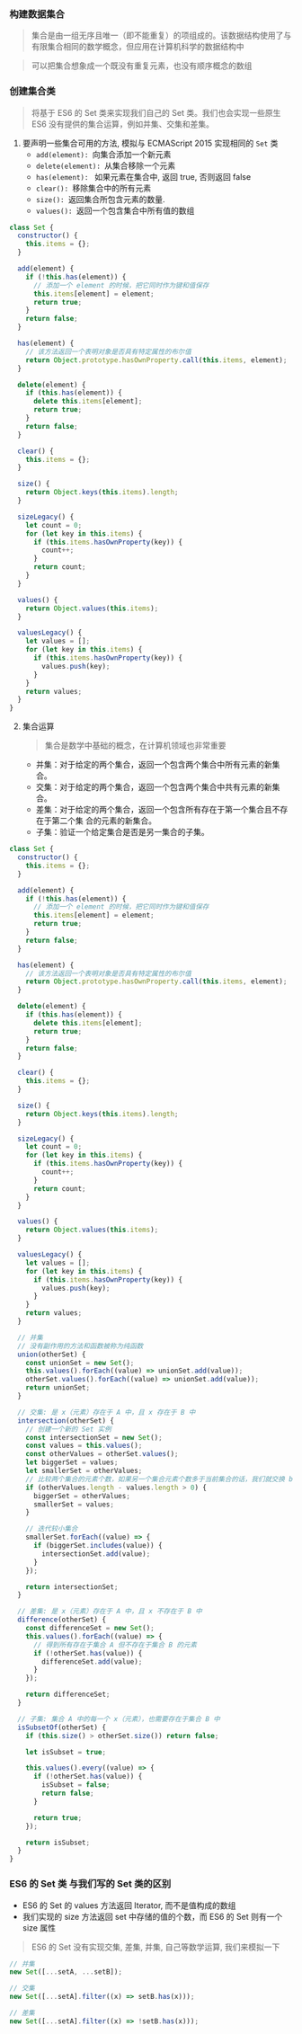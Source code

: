 ### 构建数据集合

> 集合是由一组无序且唯一（即不能重复）的项组成的。该数据结构使用了与有限集合相同的数学概念，但应用在计算机科学的数据结构中

> 可以把集合想象成一个既没有重复元素，也没有顺序概念的数组

### 创建集合类

> 将基于 ES6 的 Set 类来实现我们自己的 Set 类。我们也会实现一些原生 ES6 没有提供的集合运算，例如并集、交集和差集。

1. 要声明一些集合可用的方法, 模拟与 ECMAScript 2015 实现相同的 `Set` 类
   - `add(element): `向集合添加一个新元素
   - `delete(element): `从集合移除一个元素
   - `has(element): ` 如果元素在集合中, 返回 true, 否则返回 false
   - `clear(): `移除集合中的所有元素
   - `size(): `返回集合所包含元素的数量.
   - `values(): `返回一个包含集合中所有值的数组

```js
class Set {
  constructor() {
    this.items = {};
  }

  add(element) {
    if (!this.has(element)) {
      // 添加一个 element 的时候，把它同时作为键和值保存
      this.items[element] = element;
      return true;
    }
    return false;
  }

  has(element) {
    // 该方法返回一个表明对象是否具有特定属性的布尔值
    return Object.prototype.hasOwnProperty.call(this.items, element);
  }

  delete(element) {
    if (this.has(element)) {
      delete this.items[element];
      return true;
    }
    return false;
  }

  clear() {
    this.items = {};
  }

  size() {
    return Object.keys(this.items).length;
  }

  sizeLegacy() {
    let count = 0;
    for (let key in this.items) {
      if (this.items.hasOwnProperty(key)) {
        count++;
      }
      return count;
    }
  }

  values() {
    return Object.values(this.items);
  }

  valuesLegacy() {
    let values = [];
    for (let key in this.items) {
      if (this.items.hasOwnProperty(key)) {
        values.push(key);
      }
    }
    return values;
  }
}
```

2. 集合运算

   > 集合是数学中基础的概念，在计算机领域也非常重要

   - 并集：对于给定的两个集合，返回一个包含两个集合中所有元素的新集合。
   - 交集：对于给定的两个集合，返回一个包含两个集合中共有元素的新集合。
   - 差集：对于给定的两个集合，返回一个包含所有存在于第一个集合且不存在于第二个集
     合的元素的新集合。
   - 子集：验证一个给定集合是否是另一集合的子集。

```js
class Set {
  constructor() {
    this.items = {};
  }

  add(element) {
    if (!this.has(element)) {
      // 添加一个 element 的时候，把它同时作为键和值保存
      this.items[element] = element;
      return true;
    }
    return false;
  }

  has(element) {
    // 该方法返回一个表明对象是否具有特定属性的布尔值
    return Object.prototype.hasOwnProperty.call(this.items, element);
  }

  delete(element) {
    if (this.has(element)) {
      delete this.items[element];
      return true;
    }
    return false;
  }

  clear() {
    this.items = {};
  }

  size() {
    return Object.keys(this.items).length;
  }

  sizeLegacy() {
    let count = 0;
    for (let key in this.items) {
      if (this.items.hasOwnProperty(key)) {
        count++;
      }
      return count;
    }
  }

  values() {
    return Object.values(this.items);
  }

  valuesLegacy() {
    let values = [];
    for (let key in this.items) {
      if (this.items.hasOwnProperty(key)) {
        values.push(key);
      }
    }
    return values;
  }

  // 并集
  // 没有副作用的方法和函数被称为纯函数
  union(otherSet) {
    const unionSet = new Set();
    this.values().forEach((value) => unionSet.add(value));
    otherSet.values().forEach((value) => unionSet.add(value));
    return unionSet;
  }

  // 交集: 是 x（元素）存在于 A 中，且 x 存在于 B 中
  intersection(otherSet) {
    // 创建一个新的 Set 实例
    const intersectionSet = new Set();
    const values = this.values();
    const otherValues = otherSet.values();
    let biggerSet = values;
    let smallerSet = otherValues;
    // 比较两个集合的元素个数，如果另一个集合元素个数多于当前集合的话，我们就交换 biggerSet 和 smallerSet 的值
    if (otherValues.length - values.length > 0) {
      biggerSet = otherValues;
      smallerSet = values;
    }

    // 迭代较小集合
    smallerSet.forEach((value) => {
      if (biggerSet.includes(value)) {
        intersectionSet.add(value);
      }
    });

    return intersectionSet;
  }

  // 差集: 是 x（元素）存在于 A 中，且 x 不存在于 B 中
  difference(otherSet) {
    const differenceSet = new Set();
    this.values().forEach((value) => {
      // 得到所有存在于集合 A 但不存在于集合 B 的元素
      if (!otherSet.has(value)) {
        differenceSet.add(value);
      }
    });

    return differenceSet;
  }

  // 子集: 集合 A 中的每一个 x（元素），也需要存在于集合 B 中
  isSubsetOf(otherSet) {
    if (this.size() > otherSet.size()) return false;

    let isSubset = true;

    this.values().every((value) => {
      if (!otherSet.has(value)) {
        isSubset = false;
        return false;
      }

      return true;
    });

    return isSubset;
  }
}
```

### ES6 的 Set 类 与我们写的 Set 类的区别

- ES6 的 Set 的 values 方法返回 Iterator, 而不是值构成的数组
- 我们实现的 size 方法返回 set 中存储的值的个数，而 ES6 的 Set 则有一个 size 属性

> ES6 的 Set 没有实现交集, 差集, 并集, 自己等数学运算, 我们来模拟一下

```js
// 并集
new Set([...setA, ...setB]);

// 交集
new Set([...setA].filter((x) => setB.has(x)));

// 差集
new Set([...setA].filter((x) => !setB.has(x)));
```
